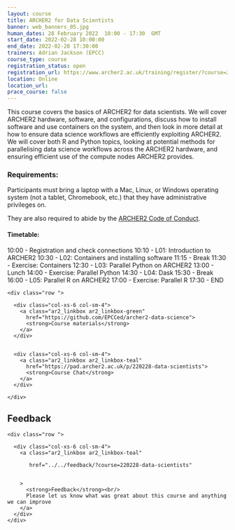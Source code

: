 ```yaml
---
layout: course
title: ARCHER2 for Data Scientists
banner: web_banners_05.jpg 
human_dates: 28 February 2022  10:00 - 17:30  GMT
start_date: 2022-02-28 10:00:00
end_date: 2022-02-28 17:30:00
trainers: Adrian Jackson (EPCC)
course_type: course
registration_status: open
registration_url: https://www.archer2.ac.uk/training/register/?course=220228-data-scientists
location: Online
location_url:
prace_course: false
---
```


This course covers the basics of ARCHER2 for data scientists. We will cover ARCHER2 hardware, software, and configurations, discuss how to install software and use containers on the system, and then look in more detail at how to ensure data science workflows are efficiently exploiting ARCHER2. We will cover both R and Python topics, looking at potential methods for parallelising data science workflows across the ARCHER2 hardware, and ensuring efficient use of the compute nodes ARCHER2 provides. 

### Requirements:

Participants must bring a laptop with a Mac, Linux, or Windows operating system (not a tablet, Chromebook, etc.) that they have administrative privileges on.

They are also required to abide by the [ARCHER2  Code of Conduct](../../../about/policies/code-of-conduct.html). 


#### Timetable:

10:00 - Registration and check connections
10:10 - L01: Introduction to ARCHER2
10:30 - L02: Containers and installing software
11:15 - Break
11:30 - Exercise: Containers
12:30 - L03: Parallel Python on ARCHER2
13:00 - Lunch
14:00 - Exercise: Parallel Python
14:30 - L04: Dask 
15:30 - Break
16:00 - L05: Parallel R on ARCHER2
17:00 - Exercise: Parallel R
17:30 - END

<section id="service">

<!-- 

<h2><a name="materials">Course materials</a></h2>
 -->


    <div class="row ">	

      <div class="col-xs-6 col-sm-4">
        <a class="ar2_linkbox ar2_linkbox-green" 
          href="https://github.com/EPCCed/archer2-data-science">
          <strong>Course materials</strong>         
        </a>
      </div>


      <div class="col-xs-6 col-sm-4">
        <a class="ar2_linkbox ar2_linkbox-teal" 
          href="https://pad.archer2.ac.uk/p/220228-data-scientists">
          <strong>Course Chat</strong>       
        </a>
      </div>
		
 	</div>
		
		
					


<!-- 		
<h2><a name="videos">Videos</a></h2>

<h3>Session 1</h3>

<div>
	<iframe title="Video" width="560" height="315" src="https://www.youtube.com/embed/xxxxxxxxxxx" frameborder="0" allow="accelerometer; autoplay; encrypted-media; gyroscope; picture-in-picture" allowfullscreen></iframe>
</div>

 -->






<h2><a name="feedback">Feedback</a></h2>


    <div class="row ">	

      <div class="col-xs-6 col-sm-4">
        <a class="ar2_linkbox ar2_linkbox-teal" 

           href="../../feedback/?course=220228-data-scientists" 


		>
          <strong>Feedback</strong><br/>
          Please let us know what was great about this course and anything we can improve
        </a>
      </div>
    </div>
		
 		

 
</section>


